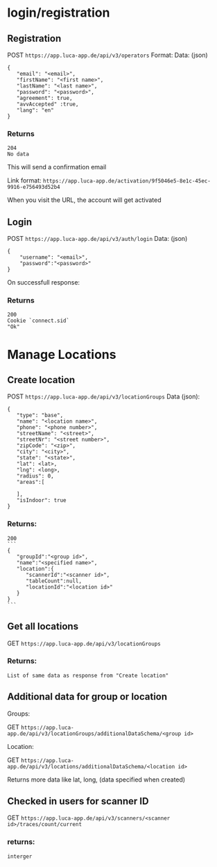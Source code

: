 # login/registration

## Registration

POST `https://app.luca-app.de/api/v3/operators`
Format: 
Data: (json)
```
{
   "email": "<email>",
   "firstName": "<first name>",
   "lastName": "<last name>",
   "password": "<password>",
   "agreement": true,
   "avvAccepted" :true,
   "lang": "en"
}
```

### Returns
	204
	No data

This will send a confirmation email

Link format:
	`https://app.luca-app.de/activation/9f5046e5-8e1c-45ec-9916-e756493d52b4`

When you visit the URL, the account will get activated


## Login

POST `https://app.luca-app.de/api/v3/auth/login`
Data: (json)

```
{
	"username": "<email>",
	"password":"<password>"
}
```

On successfull response:
	

### Returns
	200
	Cookie `connect.sid`
	"Ok"

# Manage Locations

## Create location

POST `https://app.luca-app.de/api/v3/locationGroups`
Data (json):

```
{
   "type": "base",
   "name": "<location name>",
   "phone": "<phone number>",
   "streetName": "<street>",
   "streetNr": "<street number>",
   "zipCode": "<zip>",
   "city": "<city>",
   "state": "<state>",
   "lat": <lat>,
   "lng": <long>,
   "radius": 0,
   "areas":[
      
   ],
   "isIndoor": true
}
```

### Returns:
	200
	```
	{
	   "groupId":"<group id>",
	   "name":"<specified name>",
	   "location":{
	      "scannerId":"<scanner id>",
	      "tableCount":null,
	      "locationId":"<location id>"
	   }
	}
	```

## Get all locations

GET `https://app.luca-app.de/api/v3/locationGroups`

### Returns:
	List of same data as response from "Create location"


## Additional data for group or location

Groups:

GET `https://app.luca-app.de/api/v3/locationGroups/additionalDataSchema/<group id>`

Location:

GET `https://app.luca-app.de/api/v3/locations/additionalDataSchema/<location id>`

Returns more data like lat, long, (data specified when created)

## Checked in users for scanner ID

GET `https://app.luca-app.de/api/v3/scanners/<scanner id>/traces/count/current`

### returns:
	interger







